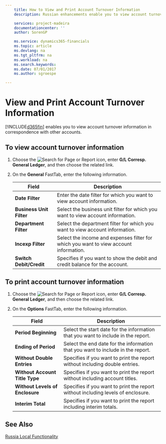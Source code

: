 ```yaml
---
    title: How to View and Print Account Turnover Information
    description: Russian enhancements enable you to view account turnover information in correspondence with other accounts.

    services: project-madeira
    documentationcenter: ''
    author: SorenGP

    ms.service: dynamics365-financials
    ms.topic: article
    ms.devlang: na
    ms.tgt_pltfrm: na
    ms.workload: na
    ms.search.keywords:
    ms.date: 07/01/2017
    ms.author: sgroespe

---
```

# View and Print Account Turnover Information
[!INCLUDE[d365fin](../../includes/d365fin_md.md)] enables you to view account turnover information in correspondence with other accounts.  

## To view account turnover information  

1.  Choose the ![Search for Page or Report](../../media/ui-search/search_small.png "Search for Page or Report icon") icon, enter **G/L Corresp. General Ledger**, and then choose the related link.  
2.  On the **General** FastTab, enter the following information.  

    |Field|Description|  
    |---------------------------------|---------------------------------------|  
    |**Date Filter**|Enter the date filter for which you want to view account information.|  
    |**Business Unit Filter**|Select the business unit filter for which you want to view account information.|  
    |**Department Filter**|Select the department filter for which you want to view account information.|  
    |**Incexp Filter**|Select the income and expenses filter for which you want to view account information.|  
    |**Switch Debit/Credit**|Specifies if you want to show the debit and credit balance for the account.|  

## To print account turnover information  

1.  Choose the ![Search for Page or Report](../../media/ui-search/search_small.png "Search for Page or Report icon") icon, enter **G/L Corresp. General Ledger**, and then choose the related link.  
2.  On the **Options** FastTab, enter the following information.  

    |Field|Description|  
    |---------------------------------|---------------------------------------|  
    |**Period Beginning**|Select the start date for the information that you want to include in the report.|  
    |**Ending of Period**|Select the end date for the information that you want to include in the report.|  
    |**Without Double Entries**|Specifies if you want to print the report without including double entries.|  
    |**Without Account Title Type**|Specifies if you want to print the report without including account titles.|  
    |**Without Levels of Enclosure**|Specifies if you want to print the report without including levels of enclosure.|  
    |**Interim Total**|Specifies if you want to print the report including interim totals.|  

## See Also  
[Russia Local Functionality](russia-local-functionality.md)
